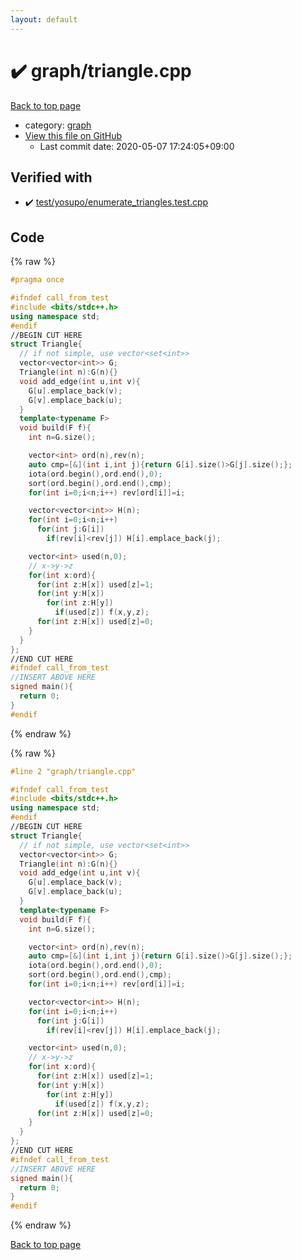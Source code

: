 ```yaml
---
layout: default
---
```


<!-- mathjax config similar to math.stackexchange -->
<script type="text/javascript" async
  src="https://cdnjs.cloudflare.com/ajax/libs/mathjax/2.7.5/MathJax.js?config=TeX-MML-AM_CHTML">
</script>
<script type="text/x-mathjax-config">
  MathJax.Hub.Config({
    TeX: { equationNumbers: { autoNumber: "AMS" }},
    tex2jax: {
      inlineMath: [ ['$','$'] ],
      processEscapes: true
    },
    "HTML-CSS": { matchFontHeight: false },
    displayAlign: "left",
    displayIndent: "2em"
  });
</script>

<script type="text/javascript" src="https://cdnjs.cloudflare.com/ajax/libs/jquery/3.4.1/jquery.min.js"></script>
<script src="https://cdn.jsdelivr.net/npm/jquery-balloon-js@1.1.2/jquery.balloon.min.js" integrity="sha256-ZEYs9VrgAeNuPvs15E39OsyOJaIkXEEt10fzxJ20+2I=" crossorigin="anonymous"></script>
<script type="text/javascript" src="../../assets/js/copy-button.js"></script>
<link rel="stylesheet" href="../../assets/css/copy-button.css" />


# :heavy_check_mark: graph/triangle.cpp

<a href="../../index.html">Back to top page</a>

* category: <a href="../../index.html#f8b0b924ebd7046dbfa85a856e4682c8">graph</a>
* <a href="{{ site.github.repository_url }}/blob/master/graph/triangle.cpp">View this file on GitHub</a>
    - Last commit date: 2020-05-07 17:24:05+09:00




## Verified with

* :heavy_check_mark: <a href="../../verify/test/yosupo/enumerate_triangles.test.cpp.html">test/yosupo/enumerate_triangles.test.cpp</a>


## Code

<a id="unbundled"></a>
{% raw %}
```cpp
#pragma once

#ifndef call_from_test
#include <bits/stdc++.h>
using namespace std;
#endif
//BEGIN CUT HERE
struct Triangle{
  // if not simple, use vector<set<int>>
  vector<vector<int>> G;
  Triangle(int n):G(n){}
  void add_edge(int u,int v){
    G[u].emplace_back(v);
    G[v].emplace_back(u);
  }
  template<typename F>
  void build(F f){
    int n=G.size();

    vector<int> ord(n),rev(n);
    auto cmp=[&](int i,int j){return G[i].size()>G[j].size();};
    iota(ord.begin(),ord.end(),0);
    sort(ord.begin(),ord.end(),cmp);
    for(int i=0;i<n;i++) rev[ord[i]]=i;

    vector<vector<int>> H(n);
    for(int i=0;i<n;i++)
      for(int j:G[i])
        if(rev[i]<rev[j]) H[i].emplace_back(j);

    vector<int> used(n,0);
    // x->y->z
    for(int x:ord){
      for(int z:H[x]) used[z]=1;
      for(int y:H[x])
        for(int z:H[y])
          if(used[z]) f(x,y,z);
      for(int z:H[x]) used[z]=0;
    }
  }
};
//END CUT HERE
#ifndef call_from_test
//INSERT ABOVE HERE
signed main(){
  return 0;
}
#endif

```
{% endraw %}

<a id="bundled"></a>
{% raw %}
```cpp
#line 2 "graph/triangle.cpp"

#ifndef call_from_test
#include <bits/stdc++.h>
using namespace std;
#endif
//BEGIN CUT HERE
struct Triangle{
  // if not simple, use vector<set<int>>
  vector<vector<int>> G;
  Triangle(int n):G(n){}
  void add_edge(int u,int v){
    G[u].emplace_back(v);
    G[v].emplace_back(u);
  }
  template<typename F>
  void build(F f){
    int n=G.size();

    vector<int> ord(n),rev(n);
    auto cmp=[&](int i,int j){return G[i].size()>G[j].size();};
    iota(ord.begin(),ord.end(),0);
    sort(ord.begin(),ord.end(),cmp);
    for(int i=0;i<n;i++) rev[ord[i]]=i;

    vector<vector<int>> H(n);
    for(int i=0;i<n;i++)
      for(int j:G[i])
        if(rev[i]<rev[j]) H[i].emplace_back(j);

    vector<int> used(n,0);
    // x->y->z
    for(int x:ord){
      for(int z:H[x]) used[z]=1;
      for(int y:H[x])
        for(int z:H[y])
          if(used[z]) f(x,y,z);
      for(int z:H[x]) used[z]=0;
    }
  }
};
//END CUT HERE
#ifndef call_from_test
//INSERT ABOVE HERE
signed main(){
  return 0;
}
#endif

```
{% endraw %}

<a href="../../index.html">Back to top page</a>

